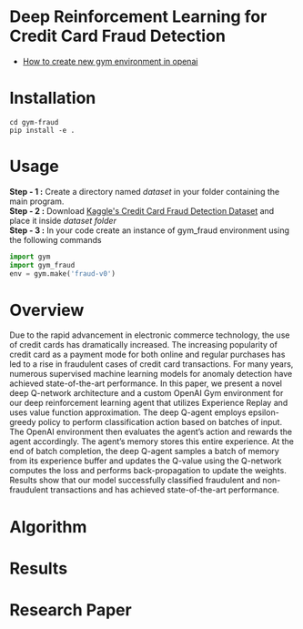 # Deep Reinforcement Learning for Credit Card Fraud Detection

* [How to create new gym environment in openai](https://github.com/openai/gym/blob/master/docs/creating-environments.md)

# Installation 
```
cd gym-fraud
pip install -e .
```

# Usage 

**Step - 1 :** Create a directory named *dataset* in your folder containing the main program.<br>
**Step - 2 :** Download [Kaggle's Credit Card Fraud Detection Dataset](https://www.kaggle.com/mlg-ulb/creditcardfraud) and place it inside *dataset folder*<br>
**Step - 3 :** In your code create an instance of gym_fraud environment using the following commands <br>

 ```python
import gym
import gym_fraud
env = gym.make('fraud-v0')
```

# Overview
Due to the rapid advancement in electronic commerce technology, the use of credit cards has
dramatically increased. The increasing popularity of credit
card as a payment mode for both online and regular
purchases has led to a rise in fraudulent cases of credit card
transactions. For many years, numerous supervised machine
learning models for anomaly detection have achieved
state-of-the-art performance. In this paper, we present a
novel deep Q-network architecture and a custom OpenAI
Gym environment for our deep reinforcement learning
agent that utilizes Experience Replay and uses value
function approximation. The deep Q-agent employs
epsilon-greedy policy to perform classification action based
on batches of input. The OpenAI environment then
evaluates the agent’s action and rewards the agent
accordingly. The agent’s memory stores this entire
experience. At the end of batch completion, the deep Q-agent
samples a batch of memory from its experience buffer and
updates the Q-value using the Q-network computes the loss
and performs back-propagation to update the weights.
Results show that our model successfully classified
fraudulent and non-fraudulent transactions and has
achieved state-of-the-art performance.

# Algorithm

# Results 

# Research Paper
